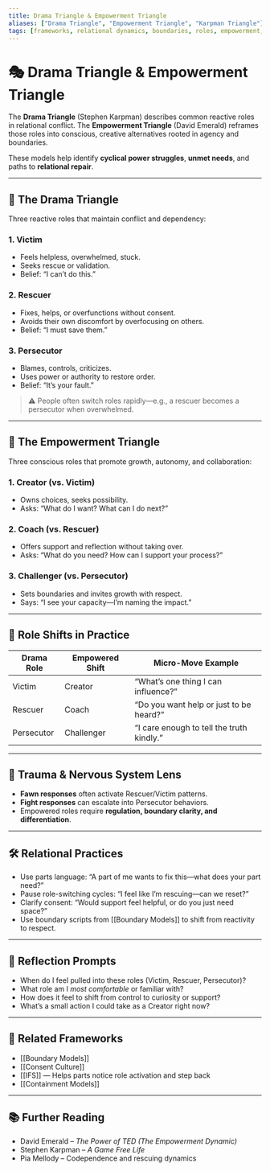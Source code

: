 ```yaml
---
title: Drama Triangle & Empowerment Triangle
aliases: ["Drama Triangle", "Empowerment Triangle", "Karpman Triangle"]
tags: [frameworks, relational dynamics, boundaries, roles, empowerment, systems]
---
```


<!-- @format -->

# 🎭 Drama Triangle & Empowerment Triangle

The **Drama Triangle** (Stephen Karpman) describes common reactive roles in relational conflict. The **Empowerment Triangle** (David Emerald) reframes those roles into conscious, creative alternatives rooted in agency and boundaries.

These models help identify **cyclical power struggles**, **unmet needs**, and paths to **relational repair**.

---

## 🔺 The Drama Triangle

Three reactive roles that maintain conflict and dependency:

### 1. **Victim**

- Feels helpless, overwhelmed, stuck.
- Seeks rescue or validation.
- Belief: “I can’t do this.”

### 2. **Rescuer**

- Fixes, helps, or overfunctions without consent.
- Avoids their own discomfort by overfocusing on others.
- Belief: “I must save them.”

### 3. **Persecutor**

- Blames, controls, criticizes.
- Uses power or authority to restore order.
- Belief: “It’s your fault.”

> ⚠️ People often switch roles rapidly—e.g., a rescuer becomes a persecutor when overwhelmed.

---

## 🔺 The Empowerment Triangle

Three conscious roles that promote growth, autonomy, and collaboration:

### 1. **Creator (vs. Victim)**

- Owns choices, seeks possibility.
- Asks: “What do I want? What can I do next?”

### 2. **Coach (vs. Rescuer)**

- Offers support and reflection without taking over.
- Asks: “What do you need? How can I support your process?”

### 3. **Challenger (vs. Persecutor)**

- Sets boundaries and invites growth with respect.
- Says: “I see your capacity—I’m naming the impact.”

---

## 🔄 Role Shifts in Practice

| Drama Role | Empowered Shift | Micro-Move Example                        |
| ---------- | --------------- | ----------------------------------------- |
| Victim     | Creator         | “What’s one thing I can influence?”       |
| Rescuer    | Coach           | “Do you want help or just to be heard?”   |
| Persecutor | Challenger      | “I care enough to tell the truth kindly.” |

---

## 🧠 Trauma & Nervous System Lens

- **Fawn responses** often activate Rescuer/Victim patterns.
- **Fight responses** can escalate into Persecutor behaviors.
- Empowered roles require **regulation, boundary clarity, and differentiation**.

---

## 🛠 Relational Practices

- Use parts language: “A part of me wants to fix this—what does your part need?”
- Pause role-switching cycles: “I feel like I’m rescuing—can we reset?”
- Clarify consent: “Would support feel helpful, or do you just need space?”
- Use boundary scripts from [[Boundary Models]] to shift from reactivity to respect.

---

## 💬 Reflection Prompts

- When do I feel pulled into these roles (Victim, Rescuer, Persecutor)?
- What role am I _most comfortable_ or familiar with?
- How does it feel to shift from control to curiosity or support?
- What’s a small action I could take as a Creator right now?

---

## 🔗 Related Frameworks

- [[Boundary Models]]
- [[Consent Culture]]
- [[IFS]] — Helps parts notice role activation and step back
- [[Containment Models]]

---

## 📚 Further Reading

- David Emerald – _The Power of TED (The Empowerment Dynamic)_
- Stephen Karpman – _A Game Free Life_
- Pia Mellody – Codependence and rescuing dynamics
